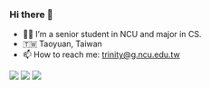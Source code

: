 ### Hi there 👋

- 👩🏻 I’m a senior student in NCU and major in CS. 
- 🇹🇼 Taoyuan, Taiwan
- 📫 How to reach me: trinity@g.ncu.edu.tw

![](https://github-profile-summary-cards.vercel.app/api/cards/profile-details?username=hill0106&theme=github_dark)
![](https://github-profile-summary-cards.vercel.app/api/cards/stats?username=hill0106&theme=github_dark)
![](https://github-profile-summary-cards.vercel.app/api/cards/most-commit-language?username=hill0106&theme=github_dark)

